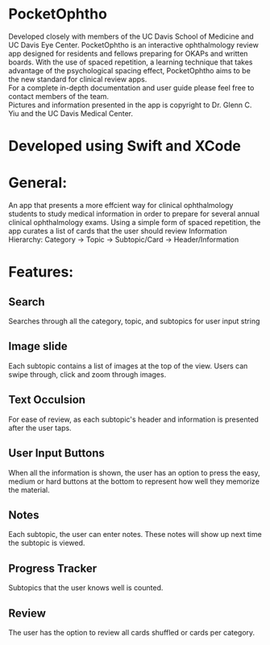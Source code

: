 # PocketOphtho
Developed closely with members of the UC Davis School of Medicine and UC Davis Eye Center.
PocketOphtho is an interactive ophthalmology review app designed for residents and fellows preparing for OKAPs and written boards. With the use of spaced repetition, a learning technique that takes advantage of the psychological spacing effect, PocketOphtho aims to be the new standard for clinical review apps.
<br>
For a complete in-depth documentation and user guide please feel free to contact members of the team. 
<br>
Pictures and information presented in the app is copyright to Dr. Glenn C. Yiu and the UC Davis Medical Center.

# Developed using Swift and XCode

# General:
An app that presents a more effcient way for clinical ophthalmology students to study medical information 
in order to prepare for several annual clinical ophthalmology exams. Using a simple form of spaced repetition, the app curates
a list of cards that the user should review
Information Hierarchy:
Category -> Topic -> Subtopic/Card -> Header/Information

# Features:
## Search
Searches through all the category, topic, and subtopics for user input string
## Image slide
Each subtopic contains a list of images at the top of the view. Users can swipe through, click and zoom 
through images.
## Text Occulsion
For ease of review, as each subtopic's header and information is presented after the user taps.
## User Input Buttons
When all the information is shown, the user has an option to press the easy, medium or hard buttons at the bottom to 
represent how well they memorize the material.
## Notes
Each subtopic, the user can enter notes. These notes will show up next time the subtopic is viewed.
## Progress Tracker
Subtopics that the user knows well is counted.
## Review
The user has the option to review all cards shuffled or cards per category.



